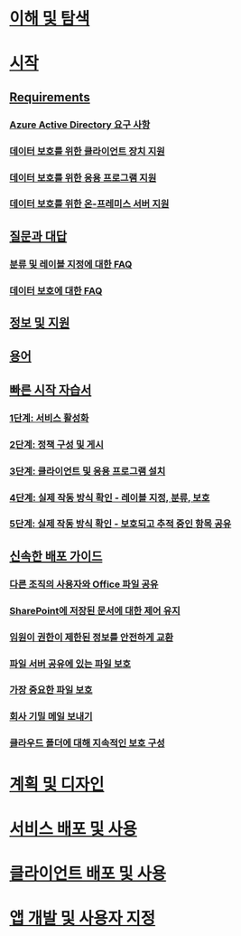 # [이해 및 탐색](/information-protection/understand-explore/what-is-information-protection)
# [시작](requirements-azure-rms.md)
## [Requirements](requirements.md)
### [Azure Active Directory 요구 사항](requirements-azure-ad.md)
### [데이터 보호를 위한 클라이언트 장치 지원](requirements-client-devices.md)
### [데이터 보호를 위한 응용 프로그램 지원](requirements-applications.md)
### [데이터 보호를 위한 온-프레미스 서버 지원](requirements-servers.md)
## [질문과 대답](faqs.md)
### [분류 및 레이블 지정에 대한 FAQ](faqs-infoprotect.md)
### [데이터 보호에 대한 FAQ](faqs-rms.md)
## [정보 및 지원](information-support.md)
## [용어](terminology.md)
## [빠른 시작 자습서](infoprotect-quick-start-tutorial.md)
### [1단계: 서비스 활성화](infoprotect-tutorial-step1.md)
### [2단계: 정책 구성 및 게시](infoprotect-tutorial-step2.md)
### [3단계: 클라이언트 및 응용 프로그램 설치](infoprotect-tutorial-step3.md)
### [4단계: 실제 작동 방식 확인 - 레이블 지정, 분류, 보호](infoprotect-tutorial-step4.md)
### [5단계: 실제 작동 방식 확인 - 보호되고 추적 중인 항목 공유](infoprotect-tutorial-step5.md)
## [신속한 배포 가이드](rapid-deployment-guide.md)
### [다른 조직의 사용자와 Office 파일 공유](scenario-share-office-file-externally.md)
### [SharePoint에 저장된 문서에 대한 제어 유지](scenario-sharepoint.md)
### [임원이 권한이 제한된 정보를 안전하게 교환](scenario-executives-email.md)
### [파일 서버 공유에 있는 파일 보호](scenario-fci.md)
### [가장 중요한 파일 보호](scenario-secure-most-valuable-files.md)
### [회사 기밀 메일 보내기](scenario-company-confidential-email.md)
### [클라우드 폴더에 대해 지속적인 보호 구성](scenario-work-folders.md)
# [계획 및 디자인](/information-protection/plan-design/deployment-roadmap)
# [서비스 배포 및 사용](/information-protection/deploy-use/activate-service)
# [클라이언트 배포 및 사용](/information-protection/rms-client/use-client)
# [앱 개발 및 사용자 지정](/information-protection/develop/developers-guide)



<!--HONumber=Jan17_HO2-->



